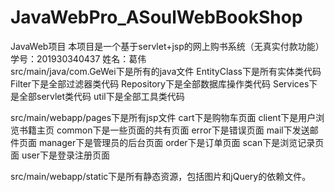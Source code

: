 # JavaWebPro_ASoulWebBookShop
JavaWeb项目
本项目是一个基于servlet+jsp的网上购书系统（无真实付款功能）
学号：201930340437
姓名：葛伟   
src/main/java/com.GeWei下是所有的java文件
EntityClass下是所有实体类代码
Filter下是全部过滤器类代码
Repository下是全部数据库操作类代码
Services下是全部servlet类代码
util下是全部工具类代码

src/main/webapp/pages下是所有jsp文件
cart下是购物车页面
client下是用户浏览书籍主页
common下是一些页面的共有页面
error下是错误页面
mail下发送邮件页面
manager下是管理员的后台页面
order下是订单页面
scan下是浏览记录页面
user下是登录注册页面

src/main/webapp/static下是所有静态资源，包括图片和jQuery的依赖文件。

